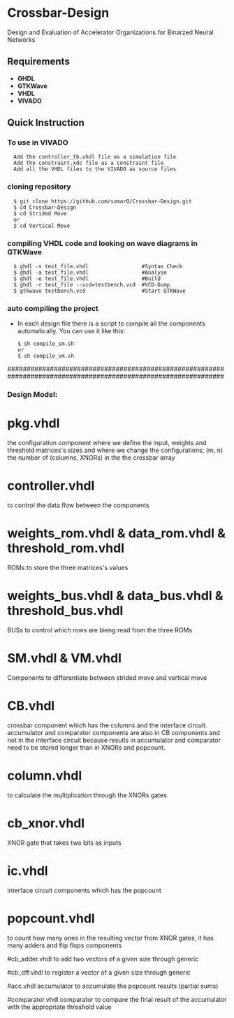 # Crossbar-Design
Design and Evaluation of Accelerator Organizations for Binarzed Neural Networks

## Requirements
* **GHDL**
* **GTKWave**
* **VHDL**
* **VIVADO**

## Quick Instruction

### To use in VIVADO 
      
      Add the controller_tb.vhdl file as a simulation file
      Add the constraint.xdc file as a constraint file
      Add all the VHDL files to the VIVADO as source files 
      
### cloning repository

      $ git clone https://github.com/somar0/Crossbar-Design.git
      $ cd Crossbar-Design
      $ cd Strided Move
      or
      $ cd Vertical Move

### compiling VHDL code and looking on wave diagrams in GTKWave

      $ ghdl -s test_file.vhdl                 #Syntax Check  
      $ ghdl -a test_file.vhdl                 #Analyse  
      $ ghdl -e test_file.vhdl                 #Build   
      $ ghdl -r test_file --vcd=testbench.vcd  #VCD-Dump  
      $ gtkwave testbench.vcd                  #Start GTKWave  

### auto compiling the project

* In each design file there is a script to compile all the components automatically. You can use it like this:

      $ sh compile_sm.sh
      or
      $ sh compile_vm.sh

################################################################################################################

### Design Model:

# pkg.vhdl
the configuration component where we define the input, weights and threshold matrices's sizes and where we change the configurations;
(m, n) the number of (columns, XNORs) in the the crossbar array

# controller.vhdl
to control the data flow between the components

# weights_rom.vhdl & data_rom.vhdl & threshold_rom.vhdl
ROMs to store the three matrices's values

# weights_bus.vhdl & data_bus.vhdl & threshold_bus.vhdl
BUSs to control which rows are bieng read from the three ROMs

# SM.vhdl & VM.vhdl
Components to differentiate between strided move and vertical move 

# CB.vhdl
crossbar component which has the columns and the interface circuit.
accumulator and comparator components are also in CB components and not in the interface circuit because 
results in accumulator and comparator need to be stored longer than in XNORs and popcount.

# column.vhdl
to calculate the multiplication through the XNORs gates

# cb_xnor.vhdl 
XNOR gate that takes two bits as inputs

# ic.vhdl
interface circuit components which has the popcount

# popcount.vhdl
to count how many ones in the resulting vector from XNOR gates, it has many adders and flip flops components

#cb_adder.vhdl
to add two vectors of a given size through generic

#cb_dff.vhdl
to register a vector of a given size through generic

#acc.vhdl
accumulator to accumulate the popcount results (partial sums)

#comparator.vhdl
comparator to compare the final result of the accumulator with the appropriate threshold value 



